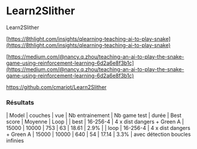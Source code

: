 # Learn2Slither
Learn2Slither

[https://8thlight.com/insights/qlearning-teaching-ai-to-play-snake](https://8thlight.com/insights/qlearning-teaching-ai-to-play-snake)

[https://medium.com/@nancy.q.zhou/teaching-an-ai-to-play-the-snake-game-using-reinforcement-learning-6d2a6e8f3b1c](https://medium.com/@nancy.q.zhou/teaching-an-ai-to-play-the-snake-game-using-reinforcement-learning-6d2a6e8f3b1c)

https://github.com/cmariot/Learn2Slither

### Résultats
| Model | couches  |          vue               | Nb entrainement | Nb game test | durée | Best score | Moyenne | Loop |
| best  | 16-256-4 | 4 x dist dangers + Green A |       15000     |      10000   |  753  |     63     |  18.61  | 2.9% |
| loop  | 16-256-4 | 4 x dist dangers + Green A |       15000     |      10000   |  640  |     54     |  17.14  | 3.3% | avec détection boucles infinies

